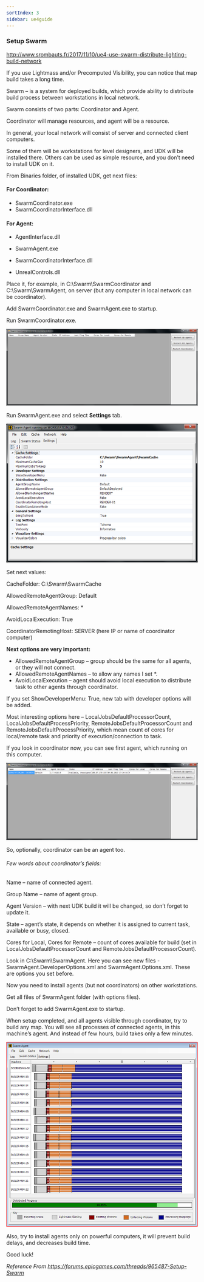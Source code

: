 ```yaml
---
sortIndex: 3
sidebar: ue4guide
---
```


### Setup Swarm

<http://www.srombauts.fr/2017/11/10/ue4-use-swarm-distribute-lighting-build-network>

If you use Lightmass and/or Precomputed Visibility, you can notice that map build takes a long time.

Swarm – is a system for deployed builds, which provide ability to distribute build process between workstations in local network.

Swarm consists of two parts: Coordinator and Agent.

Coordinator will manage resources, and agent will be a resource.

In general, your local network will consist of server and connected client computers.

Some of them will be workstations for level designers, and UDK will be installed there. Others can be used as simple resource, and you don’t need to install UDK on it.

From Binaries folder, of installed UDK, get next files:

#### For Coordinator:

- SwarmCoordinator.exe
- SwarmCoordinatorInterface.dll

#### For Agent:

- AgentInterface.dll

- SwarmAgent.exe

- SwarmCoordinatorInterface.dll

- UnrealControls.dll

Place it, for example, in C:\\Swarm\\SwarmCoordinator and C:\\Swarm\\SwarmAgent, on server (but any computer in local network can be coordinator).

Add SwarmCoordinator.exe and SwarmAgent.exe to startup.

Run SwarmCoordinator.exe.

![](../_assets/RunSwarmCoordinator55420277.png)

Run SwarmAgent.exe and select **Settings** tab.

![](../_assets/RunSwarmAgent82527089.png)

Set next values:

CacheFolder: C:\\Swarm\\SwarmCache

AllowedRemoteAgentGroup: Default

AllowedRemoteAgentNames: \*

AvoidLocalExecution: True

CoordinatorRemotingHost: SERVER (here IP or name of coordinator computer)

**Next options are very important:**

- AllowedRemoteAgentGroup – group should be the same for all agents, or they will not connect.
- AllowedRemoteAgentNames – to allow any names I set \*.
- AvoidLocalExecution – agent should avoid local execution to distribute task to other agents through coordinator.

If you set ShowDeveloperMenu: True, new tab with developer options will be added.

Most interesting options here – LocalJobsDefaultProcessorCount, LocalJobsDefaultProcessPriority, RemoteJobsDefaultProcessorCount and RemoteJobsDefaultProcessPriority, which mean count of cores for local/remote task and priority of execution/connection to task.

If you look in coordinator now, you can see first agent, which running on this computer.

![](../_assets/SwarmCoordinator52162751.png)

So, optionally, coordinator can be an agent too.

###### Few words about coordinator’s fields:

Name – name of connected agent.

Group Name – name of agent group.

Agent Version – with next UDK build it will be changed, so don’t forget to update it.

State – agent’s state, it depends on whether it is assigned to current task, available or busy, closed.

Cores for Local, Cores for Remote – count of cores available for build (set in LocalJobsDefaultProcessorCount and RemoteJobsDefaultProcessorCount).

Look in C:\\Swarm\\SwarmAgent. Here you can see new files - SwarmAgent.DeveloperOptions.xml and SwarmAgent.Options.xml. These are options you set before.

Now you need to install agents (but not coordinators) on other workstations.

Get all files of SwarmAgent folder (with options files).

Don’t forget to add SwarmAgent.exe to startup.

When setup completed, and all agents visible through coordinator, try to build any map. You will see all processes of connected agents, in this machine’s agent. And instead of few hours, build takes only a few minutes.

![](../_assets/SwarmAgentInAction2.png)

Also, try to install agents only on powerful computers, it will prevent build delays, and decreases build time.

Good luck!

*Reference From <https://forums.epicgames.com/threads/965487-Setup-Swarm>*
